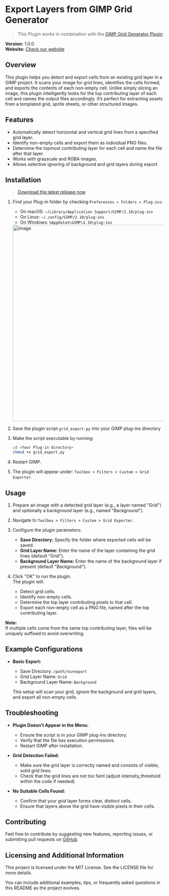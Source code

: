# Export Layers from GIMP Grid Generator
> This Plugin works in combination with the [GIMP Grid Generator Plugin](https://github.com/NICNE0/gimp-grid-generator)

**Version:** 1.0.0  
**Website:** [Check our website](https://www.brundisium.org/recursos/plugins)

## Overview
This plugin helps you detect and export cells from an existing grid layer in a GIMP project. It scans your image for grid lines, identifies the cells formed, and exports the contents of each non-empty cell. Unlike simply slicing an image, this plugin intelligently looks for the top contributing layer of each cell and names the output files accordingly. It’s perfect for extracting assets from a templated grid, sprite sheets, or other structured images.

## Features
- Automatically detect horizontal and vertical grid lines from a specified grid layer.
- Identify non-empty cells and export them as individual PNG files.
- Determine the topmost contributing layer for each cell and name the file after that layer.
- Works with grayscale and RGBA images.
- Allows selective ignoring of background and grid layers during export.

## Installation
> [Download the latest release now](https://github.com/NICNE0/gimp-grid-exporter/archive/refs/tags/v1.0.0.zip)

1. Find your Plug-in folder by checking  `Preferences > Folders > Plug-ins`:
      - On macOS: `~/Library/Application Support/GIMP/2.10/plug-ins`
      - On Linux: `~/.config/GIMP/2.10/plug-ins`
      - On Windows: `%AppData%\GIMP\2.10\plug-ins`
        
   <img width="623" alt="image" src="https://github.com/user-attachments/assets/ce3d553d-bd07-4d9a-84db-6e99dabe8409" />



2. Save the plugin script `grid_export.py` into your GIMP plug-ins directory
   
3. Make the script executable by running:
   ```bash
   cd <Your Plug-in directory>
   chmod +x grid_export.py
   ```
   
4. Restart GIMP.
   
5. The plugin will appear under: `Toolbox > Filters > Custom > Grid Exporter`.

## Usage
1. Prepare an image with a detected grid layer (e.g., a layer named "Grid") and optionally a background layer (e.g., named "Background").
2. Navigate to `Toolbox > Filters > Custom > Grid Exporter`.
3. Configure the plugin parameters:
   
   - **Save Directory:** Specify the folder where exported cells will be saved.
   - **Grid Layer Name:** Enter the name of the layer containing the grid lines (default "Grid").
   - **Background Layer Name:** Enter the name of the background layer if present (default "Background").

4. Click "OK" to run the plugin.  
   The plugin will:
   - Detect grid cells.
   - Identify non-empty cells.
   - Determine the top layer contributing pixels to that cell.
   - Export each non-empty cell as a PNG file, named after the top contributing layer.
   
**Note:**  
If multiple cells come from the same top contributing layer, files will be uniquely suffixed to avoid overwriting.

## Example Configurations
- **Basic Export:**
  - Save Directory: `/path/to/export`
  - Grid Layer Name: `Grid`
  - Background Layer Name: `Background`
  
  This setup will scan your grid, ignore the background and grid layers, and export all non-empty cells.

## Troubleshooting
- **Plugin Doesn’t Appear in the Menu:**
  - Ensure the script is in your GIMP plug-ins directory.
  - Verify that the file has execution permissions.
  - Restart GIMP after installation.
  
- **Grid Detection Failed:**
  - Make sure the grid layer is correctly named and consists of visible, solid grid lines.
  - Check that the grid lines are not too faint (adjust intensity_threshold within the code if needed).

- **No Suitable Cells Found:**
  - Confirm that your grid layer forms clear, distinct cells.
  - Ensure that layers above the grid have visible pixels in their cells.

## Contributing
Feel free to contribute by suggesting new features, reporting issues, or submitting pull requests on [GitHub](https://github.com/NICNE0/gimp-grid-exporter).

## Licensing and Additional Information
This project is licensed under the MIT License. See the LICENSE file for more details.

You can include additional examples, tips, or frequently asked questions in this README as the project evolves.
